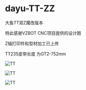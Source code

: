 # dayu-TT-ZZ

大鱼TT双Z魔改版本

特此感谢VZBOT CNC项目提供的设计图

Z轴打印件和型材加工已上传

TT235皮带长度 为GT2-752mm


![TT](https://github.com/thunder439/dayu-TT-ZZ/blob/main/photo/12.png)

![TT](https://github.com/thunder439/dayu-TT-ZZ/blob/main/photo/13.png)

![TT](https://github.com/thunder439/dayu-TT-ZZ/blob/main/photo/11.png)
